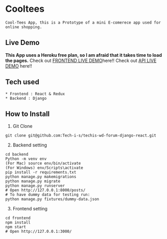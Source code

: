 # Cooltees
```
Cool-Tees App, this is a Prototype of a mini E-comerece app used for online shopping.
```
## Live Demo
**This App uses a Heroku free plan, so I am afraid that it takes time to load the pages.**
Check out [FRONTEND LIVE DEMO](https://coolteefrontend.herokuapp.com/)here!!
Check out [API LIVE DEMO](https://coolteebackend.herokuapp.com/) here!!
## Tech used
```
* Frontend : React & Redux
* Backend : Django
```
## How to Install
1. Git Clone
```
git clone git@github.com:Tech-i-s/techis-wd-forum-django-react.git
```
2. Backend setting
```
cd backend
Python -m venv env
(For Mac) source env/bin/activate
(For Windows) env/Scripts\activate
pip install -r requirements.txt
python manage.py makemigrations
python manage.py migrate
python manage.py runserver
# Open http://127.0.0.1:8000/posts/
# To have dummy data for testing run:
python manage.py fixtures/dummy-data.json
```
3. Frontend setting
```
cd frontend
npm install
npm start
# Open http://127.0.0.1:3000/
```
